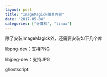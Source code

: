```yaml
---
layout: post
title: "ImageMagick相关内容"
date: "2017-05-04"
categories: ["计算机", "linux"]
---
```


除了安装ImageMagick外，还需要安装如下几个库

libpng-dev：支持PNG

libjpeg-dev：支持JPG

ghostscript:
